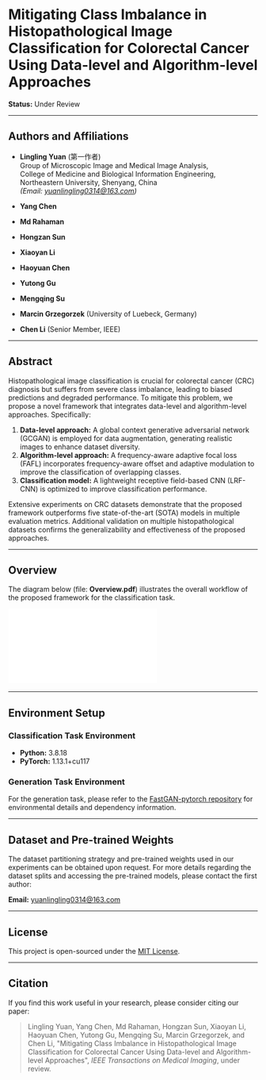 # Mitigating Class Imbalance in Histopathological Image Classification for Colorectal Cancer Using Data-level and Algorithm-level Approaches

**Status:** Under Review

---

## Authors and Affiliations

- **Lingling Yuan** (第一作者)  
  Group of Microscopic Image and Medical Image Analysis,  
  College of Medicine and Biological Information Engineering, Northeastern University, Shenyang, China  
  *(Email: yuanlingling0314@163.com)*

- **Yang Chen**  
- **Md Rahaman**  
- **Hongzan Sun**  
- **Xiaoyan Li**  
- **Haoyuan Chen**  
- **Yutong Gu**  
- **Mengqing Su**  
- **Marcin Grzegorzek** (University of Luebeck, Germany)  
- **Chen Li** (Senior Member, IEEE)  

---

## Abstract

Histopathological image classification is crucial for colorectal cancer (CRC) diagnosis but suffers from severe class imbalance, leading to biased predictions and degraded performance. To mitigate this problem, we propose a novel framework that integrates data-level and algorithm-level approaches. Specifically:  
1. **Data-level approach:** A global context generative adversarial network (GCGAN) is employed for data augmentation, generating realistic images to enhance dataset diversity.  
2. **Algorithm-level approach:** A frequency-aware adaptive focal loss (FAFL) incorporates frequency-aware offset and adaptive modulation to improve the classification of overlapping classes.  
3. **Classification model:** A lightweight receptive field-based CNN (LRF-CNN) is optimized to improve classification performance.

Extensive experiments on CRC datasets demonstrate that the proposed framework outperforms five state-of-the-art (SOTA) models in multiple evaluation metrics. Additional validation on multiple histopathological datasets confirms the generalizability and effectiveness of the proposed approaches.

---

## Overview

The diagram below (file: **Overview.pdf**) illustrates the overall workflow of the proposed framework for the classification task.
  
![Overview](Overview.pdf)

---

## Environment Setup

### Classification Task Environment

- **Python:** 3.8.18  
- **PyTorch:** 1.13.1+cu117  


### Generation Task Environment

For the generation task, please refer to the [FastGAN-pytorch repository](https://github.com/odegeasslbc/FastGAN-pytorch) for environmental details and dependency information.

---

## Dataset and Pre-trained Weights

The dataset partitioning strategy and pre-trained weights used in our experiments can be obtained upon request. For more details regarding the dataset splits and accessing the pre-trained models, please contact the first author:

**Email:** [yuanlingling0314@163.com](mailto:yuanlingling0314@163.com)

---

## License

This project is open-sourced under the [MIT License](LICENSE).

---

## Citation

If you find this work useful in your research, please consider citing our paper:

> Lingling Yuan, Yang Chen, Md Rahaman, Hongzan Sun, Xiaoyan Li, Haoyuan Chen, Yutong Gu, Mengqing Su, Marcin Grzegorzek, and Chen Li, "Mitigating Class Imbalance in Histopathological Image Classification for Colorectal Cancer Using Data-level and Algorithm-level Approaches", *IEEE Transactions on Medical Imaging*, under review.

